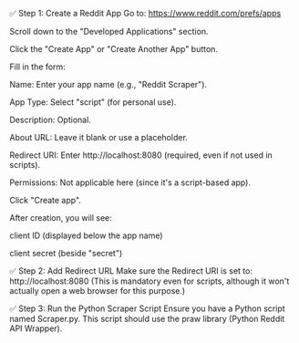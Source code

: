 ✅ Step 1: Create a Reddit App
Go to: https://www.reddit.com/prefs/apps

Scroll down to the "Developed Applications" section.

Click the "Create App" or "Create Another App" button.

Fill in the form:

Name: Enter your app name (e.g., "Reddit Scraper").

App Type: Select "script" (for personal use).

Description: Optional.

About URL: Leave it blank or use a placeholder.

Redirect URI: Enter http://localhost:8080 (required, even if not used in scripts).

Permissions: Not applicable here (since it's a script-based app).

Click "Create app".

After creation, you will see:

client ID (displayed below the app name)

client secret (beside "secret")

✅ Step 2: Add Redirect URL
Make sure the Redirect URI is set to:
http://localhost:8080
(This is mandatory even for scripts, although it won't actually open a web browser for this purpose.)

✅ Step 3: Run the Python Scraper Script
Ensure you have a Python script named Scraper.py.
This script should use the praw library (Python Reddit API Wrapper).
